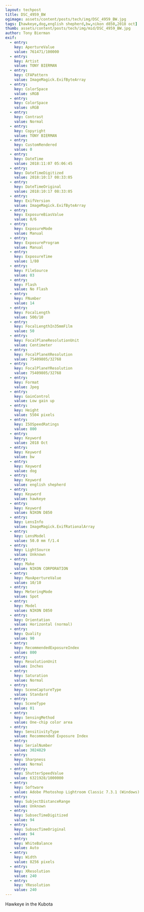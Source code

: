 ```yaml
---
layout: techpost
title: DSC_4959_BW
ogimage: assets/content/posts/tech/img/DSC_4959_BW.jpg
tags: [hawkeye,dog,english shepherd,bw,nikon d850,2018 oct]
thumb: assets/content/posts/tech/img/mid/DSC_4959_BW.jpg
author: Tony Bierman
exif:
  - entry:
    key: ApertureValue
    value: 761471/100000
  - entry:
    key: Artist
    value: TONY BIERMAN
  - entry:
    key: CFAPattern
    value: ImageMagick.ExifByteArray
  - entry:
    key: ColorSpace
    value: sRGB
  - entry:
    key: ColorSpace
    value: sRGB
  - entry:
    key: Contrast
    value: Normal
  - entry:
    key: Copyright
    value: TONY BIERMAN
  - entry:
    key: CustomRendered
    value: 0
  - entry:
    key: DateTime
    value: 2018:11:07 05:06:45
  - entry:
    key: DateTimeDigitized
    value: 2018:10:17 08:33:05
  - entry:
    key: DateTimeOriginal
    value: 2018:10:17 08:33:05
  - entry:
    key: ExifVersion
    value: ImageMagick.ExifByteArray
  - entry:
    key: ExposureBiasValue
    value: 0/6
  - entry:
    key: ExposureMode
    value: Manual
  - entry:
    key: ExposureProgram
    value: Manual
  - entry:
    key: ExposureTime
    value: 1/80
  - entry:
    key: FileSource
    value: 03
  - entry:
    key: Flash
    value: No Flash
  - entry:
    key: FNumber
    value: 14
  - entry:
    key: FocalLength
    value: 500/10
  - entry:
    key: FocalLengthIn35mmFilm
    value: 50
  - entry:
    key: FocalPlaneResolutionUnit
    value: Centimeter
  - entry:
    key: FocalPlaneXResolution
    value: 75409805/32768
  - entry:
    key: FocalPlaneYResolution
    value: 75409805/32768
  - entry:
    key: Format
    value: Jpeg
  - entry:
    key: GainControl
    value: Low gain up
  - entry:
    key: Height
    value: 5504 pixels
  - entry:
    key: ISOSpeedRatings
    value: 800
  - entry:
    key: Keyword
    value: 2018 Oct
  - entry:
    key: Keyword
    value: bw
  - entry:
    key: Keyword
    value: dog
  - entry:
    key: Keyword
    value: english shepherd
  - entry:
    key: Keyword
    value: hawkeye
  - entry:
    key: Keyword
    value: NIKON D850
  - entry:
    key: LensInfo
    value: ImageMagick.ExifRationalArray
  - entry:
    key: LensModel
    value: 50.0 mm f/1.4
  - entry:
    key: LightSource
    value: Unknown
  - entry:
    key: Make
    value: NIKON CORPORATION
  - entry:
    key: MaxApertureValue
    value: 10/10
  - entry:
    key: MeteringMode
    value: Spot
  - entry:
    key: Model
    value: NIKON D850
  - entry:
    key: Orientation
    value: Horizontal (normal)
  - entry:
    key: Quality
    value: 90
  - entry:
    key: RecommendedExposureIndex
    value: 800
  - entry:
    key: ResolutionUnit
    value: Inches
  - entry:
    key: Saturation
    value: Normal
  - entry:
    key: SceneCaptureType
    value: Standard
  - entry:
    key: SceneType
    value: 01
  - entry:
    key: SensingMethod
    value: One-chip color area
  - entry:
    key: SensitivityType
    value: Recommended Exposure Index
  - entry:
    key: SerialNumber
    value: 3024829
  - entry:
    key: Sharpness
    value: Normal
  - entry:
    key: ShutterSpeedValue
    value: 6321928/1000000
  - entry:
    key: Software
    value: Adobe Photoshop Lightroom Classic 7.3.1 (Windows)
  - entry:
    key: SubjectDistanceRange
    value: Unknown
  - entry:
    key: SubsecTimeDigitized
    value: 94
  - entry:
    key: SubsecTimeOriginal
    value: 94
  - entry:
    key: WhiteBalance
    value: Auto
  - entry:
    key: Width
    value: 8256 pixels
  - entry:
    key: XResolution
    value: 240
  - entry:
    key: YResolution
    value: 240
---
```

<p class="h4">Hawkeye in the Kubota</p>